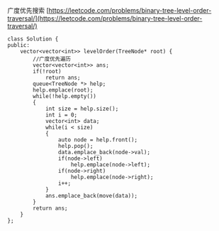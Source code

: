 广度优先搜索
[https://leetcode.com/problems/binary-tree-level-order-traversal/](https://leetcode.com/problems/binary-tree-level-order-traversal/)

```
class Solution {
public:
    vector<vector<int>> levelOrder(TreeNode* root) {
        //广度优先遍历
        vector<vector<int>> ans;
        if(!root)
            return ans;
        queue<TreeNode *> help;
        help.emplace(root);
        while(!help.empty())
        {
            int size = help.size();
            int i = 0;
            vector<int> data;
            while(i < size)
            {
                auto node = help.front();
                help.pop();
                data.emplace_back(node->val);
                if(node->left)
                    help.emplace(node->left);
                if(node->right)
                    help.emplace(node->right);
                i++;
            }
            ans.emplace_back(move(data));
        }
        return ans;
    }
};
```
